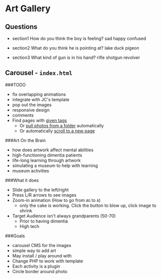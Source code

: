 Art Gallery
===========

Questions
---------

* section1       	How do you think the boy is feeling?  		sad		happy	confused

* section2			What do you think he is pointing at?		lake	duck	pigeon

* section3			What kind of gun is in his hand?			rifle	shotgun	revolver


Carousel - `index.html`
-----------------------

###TODO

* fix overlapping animations
* integrate with JC's template
* pop out the images
* responsive design
* comments
* Find pages with [given tags](http://martyspellerberg.com/2011/11/creating-a-wordpress-tag-search-using-jquery/)
	* Or [pull photos from a folder](https://stackoverflow.com/questions/22061073/how-do-i-get-images-file-name-from-a-given-folder) automatically
	* Or automatically [scroll to a new page](https://stackoverflow.com/questions/9652944/jquery-page-scroll-to-different-page)

###Art On the Brain

* how does artwork affect mental abilities
* high-functioning dimentia patients
* life-long learning through artwork
* simulating a museum to help with learning
* museum activities


###What it does

* Slide gallery to the left/right
* Press L/R arrows to see images
* Zoom-in animation (How to go from `AG` to `A`)
	* only the cake is working. Click the button to blow up, click image to shrink
* Target Audience isn't always grandparents (50-70)
	* Prior to having dimentia
	* High tech

###Goals

* carousel CMS for the images
* simple way to add art
* May install / play around with
* Change PHP to work with template
* Each activity is a plugin
* Circle border around photo